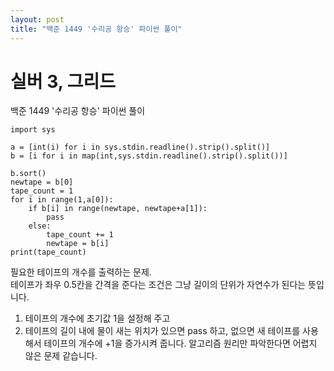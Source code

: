 ```yaml
---
layout: post
title: "백준 1449 '수리공 항승' 파이썬 풀이"
---
```


# 실버 3, 그리드

백준 1449 '수리공 항승' 파이썬 풀이<br>

```
import sys

a = [int(i) for i in sys.stdin.readline().strip().split()]
b = [i for i in map(int,sys.stdin.readline().strip().split())]

b.sort()
newtape = b[0]
tape_count = 1
for i in range(1,a[0]):
    if b[i] in range(newtape, newtape+a[1]):
        pass
    else:
        tape_count += 1
        newtape = b[i]
print(tape_count)
```
필요한 테이프의 개수를 출력하는 문제.<br>
테이프가 좌우 0.5칸을 간격을 준다는 조건은 그냥 길이의 단위가 자연수가 된다는 뜻입니다.
1. 테이프의 개수에 초기값 1을 설정해 주고
2. 테이프의 길이 내에 물이 새는 위치가 있으면 pass 하고, 없으면 새 테이프를 사용해서 테이프의 개수에 +1을 증가시켜 줍니다.
알고리즘 원리만 파악한다면 어렵지 않은 문제 같습니다.


